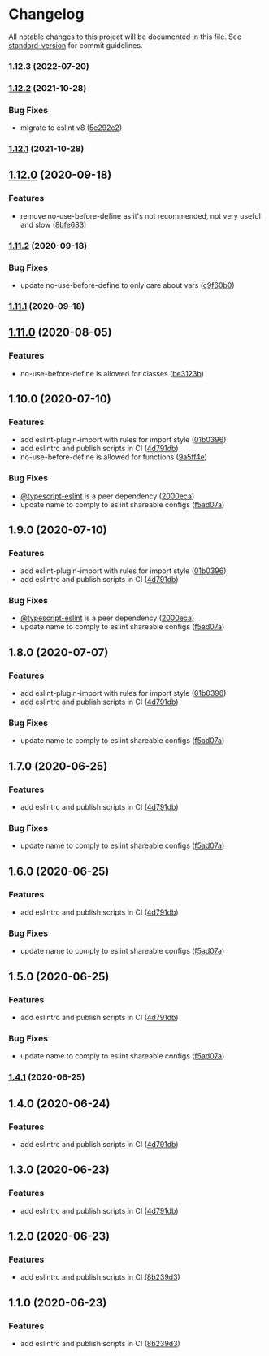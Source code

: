 # Changelog

All notable changes to this project will be documented in this file. See [standard-version](https://github.com/conventional-changelog/standard-version) for commit guidelines.

### 1.12.3 (2022-07-20)

### [1.12.2](https://gitlab.com/buildigo.org/common/eslint-config-typescript/compare/1.12.1...1.12.2) (2021-10-28)


### Bug Fixes

* migrate to eslint v8 ([5e292e2](https://gitlab.com/buildigo.org/common/eslint-config-typescript/commit/5e292e294e90978697a5f95adf2312bd3cb109ec))

### [1.12.1](https://gitlab.com/buildigo.org/common/eslint-config-typescript/compare/1.12.0...1.12.1) (2021-10-28)

## [1.12.0](https://gitlab.com/buildigo.org/common/eslint-config-typescript/compare/1.11.2...1.12.0) (2020-09-18)


### Features

* remove no-use-before-define as it's not recommended, not very useful and slow ([8bfe683](https://gitlab.com/buildigo.org/common/eslint-config-typescript/commit/8bfe683c0b98ff6072608acb2d4109747d2bb093))

### [1.11.2](https://gitlab.com/buildigo.org/common/eslint-config-typescript/compare/1.11.1...1.11.2) (2020-09-18)


### Bug Fixes

* update no-use-before-define to only care about vars ([c9f60b0](https://gitlab.com/buildigo.org/common/eslint-config-typescript/commit/c9f60b083820a622761f6cf8e327c16ed534b16d))

### [1.11.1](https://gitlab.com/buildigo.org/common/eslint-config-typescript/compare/1.11.0...1.11.1) (2020-09-18)

## [1.11.0](https://gitlab.com/buildigo.org/common/eslint-config-typescript/compare/1.10.0...1.11.0) (2020-08-05)


### Features

* no-use-before-define is allowed for classes ([be3123b](https://gitlab.com/buildigo.org/common/eslint-config-typescript/commit/be3123bf39fb3f56b67eb80458c37780f97fa7bb))

## 1.10.0 (2020-07-10)


### Features

* add eslint-plugin-import with rules for import style ([01b0396](https://gitlab.com/buildigo.org/common/eslint-config-typescript/commit/01b0396b2f7b61cfb65c6c1713c409c51c7d4403))
* add eslintrc and publish scripts in CI ([4d791db](https://gitlab.com/buildigo.org/common/eslint-config-typescript/commit/4d791db65216eaf5c200aa97ba07d211420ef725))
* no-use-before-define is allowed for functions ([9a5ff4e](https://gitlab.com/buildigo.org/common/eslint-config-typescript/commit/9a5ff4e2bf7a3f67c643953fe07d0742ba780791))


### Bug Fixes

* [@typescript-eslint](https://gitlab.com/typescript-eslint) is a peer dependency ([2000eca](https://gitlab.com/buildigo.org/common/eslint-config-typescript/commit/2000eca18fdf7933400976952050279e9c64f1dc))
* update name to comply to eslint shareable configs ([f5ad07a](https://gitlab.com/buildigo.org/common/eslint-config-typescript/commit/f5ad07aad019f66f38c567f81d1b736f2d3b81d0))

## 1.9.0 (2020-07-10)


### Features

* add eslint-plugin-import with rules for import style ([01b0396](https://gitlab.com/buildigo.org/common/eslint-config-typescript/commit/01b0396b2f7b61cfb65c6c1713c409c51c7d4403))
* add eslintrc and publish scripts in CI ([4d791db](https://gitlab.com/buildigo.org/common/eslint-config-typescript/commit/4d791db65216eaf5c200aa97ba07d211420ef725))


### Bug Fixes

* [@typescript-eslint](https://gitlab.com/typescript-eslint) is a peer dependency ([2000eca](https://gitlab.com/buildigo.org/common/eslint-config-typescript/commit/2000eca18fdf7933400976952050279e9c64f1dc))
* update name to comply to eslint shareable configs ([f5ad07a](https://gitlab.com/buildigo.org/common/eslint-config-typescript/commit/f5ad07aad019f66f38c567f81d1b736f2d3b81d0))

## 1.8.0 (2020-07-07)


### Features

* add eslint-plugin-import with rules for import style ([01b0396](https://gitlab.com/buildigo.org/common/eslint-config-typescript/commit/01b0396b2f7b61cfb65c6c1713c409c51c7d4403))
* add eslintrc and publish scripts in CI ([4d791db](https://gitlab.com/buildigo.org/common/eslint-config-typescript/commit/4d791db65216eaf5c200aa97ba07d211420ef725))


### Bug Fixes

* update name to comply to eslint shareable configs ([f5ad07a](https://gitlab.com/buildigo.org/common/eslint-config-typescript/commit/f5ad07aad019f66f38c567f81d1b736f2d3b81d0))

## 1.7.0 (2020-06-25)


### Features

* add eslintrc and publish scripts in CI ([4d791db](https://gitlab.com/buildigo.org/common/eslint-config-typescript/commit/4d791db65216eaf5c200aa97ba07d211420ef725))


### Bug Fixes

* update name to comply to eslint shareable configs ([f5ad07a](https://gitlab.com/buildigo.org/common/eslint-config-typescript/commit/f5ad07aad019f66f38c567f81d1b736f2d3b81d0))

## 1.6.0 (2020-06-25)


### Features

* add eslintrc and publish scripts in CI ([4d791db](https://gitlab.com/buildigo.org/common/eslint-config-typescript/commit/4d791db65216eaf5c200aa97ba07d211420ef725))


### Bug Fixes

* update name to comply to eslint shareable configs ([f5ad07a](https://gitlab.com/buildigo.org/common/eslint-config-typescript/commit/f5ad07aad019f66f38c567f81d1b736f2d3b81d0))

## 1.5.0 (2020-06-25)


### Features

* add eslintrc and publish scripts in CI ([4d791db](https://gitlab.com/buildigo.org/common/eslint/commit/4d791db65216eaf5c200aa97ba07d211420ef725))


### Bug Fixes

* update name to comply to eslint shareable configs ([f5ad07a](https://gitlab.com/buildigo.org/common/eslint/commit/f5ad07aad019f66f38c567f81d1b736f2d3b81d0))

### [1.4.1](https://gitlab.com/buildigo.org/common/eslint/compare/1.4.0...1.4.1) (2020-06-25)

## 1.4.0 (2020-06-24)


### Features

* add eslintrc and publish scripts in CI ([4d791db](https://gitlab.com/buildigo.org/common/eslint/commit/4d791db65216eaf5c200aa97ba07d211420ef725))

## 1.3.0 (2020-06-23)


### Features

* add eslintrc and publish scripts in CI ([4d791db](https://gitlab.com/buildigo.org/common/eslint/commit/4d791db65216eaf5c200aa97ba07d211420ef725))

## 1.2.0 (2020-06-23)


### Features

* add eslintrc and publish scripts in CI ([8b239d3](https://gitlab.com/buildigo.org/common/eslint/commit/8b239d388c58578e82c63e88fba1852d7d6d540d))

## 1.1.0 (2020-06-23)


### Features

* add eslintrc and publish scripts in CI ([8b239d3](https://gitlab.com/buildigo.org/common/eslint/commit/8b239d388c58578e82c63e88fba1852d7d6d540d))
